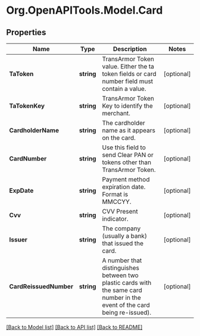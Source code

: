 # Org.OpenAPITools.Model.Card
## Properties

Name | Type | Description | Notes
------------ | ------------- | ------------- | -------------
**TaToken** | **string** | TransArmor Token value. Either the ta token fields or card number field must contain a value. | [optional] 
**TaTokenKey** | **string** | TransArmor Token Key to identify the merchant. | [optional] 
**CardholderName** | **string** | The cardholder name as it appears on the card. | [optional] 
**CardNumber** | **string** | Use this field to send Clear PAN or tokens other than TransArmor Token. | [optional] 
**ExpDate** | **string** | Payment method expiration date. Format is MMCCYY. | [optional] 
**Cvv** | **string** | CVV Present indicator. | [optional] 
**Issuer** | **string** | The company (usually a bank) that issued the card. | [optional] 
**CardReissuedNumber** | **string** | A number that distinguishes between two plastic cards with the same card number in the event of the card being re-issued). | [optional] 

[[Back to Model list]](../README.md#documentation-for-models) [[Back to API list]](../README.md#documentation-for-api-endpoints) [[Back to README]](../README.md)

